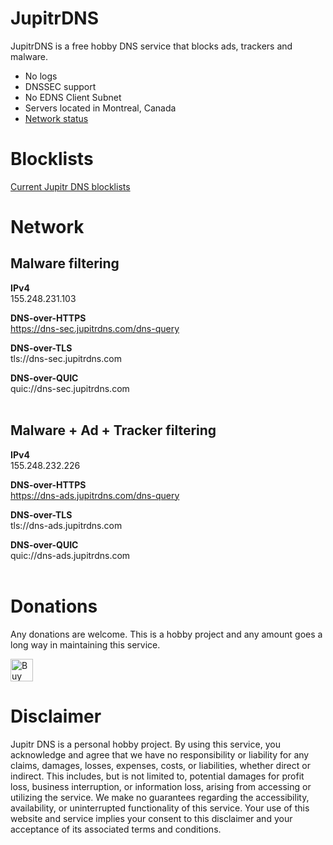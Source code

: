 
# JupitrDNS

JupitrDNS is a free hobby DNS service that blocks ads, trackers and malware.

- No logs
- DNSSEC support
- No EDNS Client Subnet
- Servers located in Montreal, Canada
- [Network status](https://status.jupitrdns.com)

# Blocklists

[Current Jupitr DNS blocklists](https://raw.githubusercontent.com/BastCo/JupitrDNS/main/blocklists.txt)


# Network

## Malware filtering

**IPv4**
<br />155.248.231.103

**DNS-over-HTTPS**
<br />https://dns-sec.jupitrdns.com/dns-query

**DNS-over-TLS**
<br />tls://dns-sec.jupitrdns.com

**DNS-over-QUIC**
<br />quic://dns-sec.jupitrdns.com
<br />
<br />

## Malware + Ad + Tracker filtering

**IPv4**
<br />155.248.232.226

**DNS-over-HTTPS**
<br />https://dns-ads.jupitrdns.com/dns-query

**DNS-over-TLS**
<br />tls://dns-ads.jupitrdns.com

**DNS-over-QUIC**
<br />quic://dns-ads.jupitrdns.com
<br />
<br />

# Donations

Any donations are welcome.  This is a hobby project and any amount goes a long way in maintaining this service.

<a href='https://ko-fi.com/Y8Y6NRJF4' target='_blank'><img height='36' style='border:0px;height:36px;' src='https://storage.ko-fi.com/cdn/kofi2.png?v=3' border='0' alt='Buy Me a Coffee at ko-fi.com' /></a>

# Disclaimer

Jupitr DNS is a personal hobby project. By using this service, you acknowledge and agree that we have no responsibility or liability for any claims, damages, losses, expenses, costs, or liabilities, whether direct or indirect. This includes, but is not limited to, potential damages for profit loss, business interruption, or information loss, arising from accessing or utilizing the service. We make no guarantees regarding the accessibility, availability, or uninterrupted functionality of this service. Your use of this website and service implies your consent to this disclaimer and your acceptance of its associated terms and conditions.
